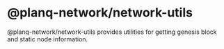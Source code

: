 
# @planq-network/network-utils

 @planq-network/network-utils provides utilities for getting genesis block and static node information.
